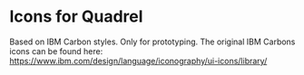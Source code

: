 # Icons for Quadrel

Based on IBM Carbon styles. Only for prototyping.
The original IBM Carbons icons can be found here:
https://www.ibm.com/design/language/iconography/ui-icons/library/
